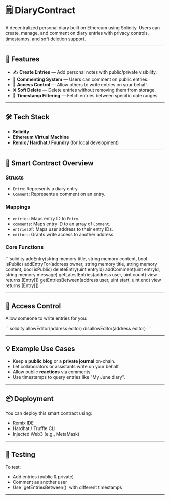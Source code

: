 # 🗒️ DiaryContract

A decentralized personal diary built on Ethereum using Solidity. Users can create, manage, and comment on diary entries with privacy controls, timestamps, and soft deletion support.

---

## 🚀 Features

- ✍️ **Create Entries** — Add personal notes with public/private visibility.
- 🧾 **Commenting System** — Users can comment on public entries.
- 🔐 **Access Control** — Allow others to write entries on your behalf.
- ❌ **Soft Delete** — Delete entries without removing them from storage.
- 📅 **Timestamp Filtering** — Fetch entries between specific date ranges.

---

## 🛠️ Tech Stack

- **Solidity**
- **Ethereum Virtual Machine**
- **Remix / Hardhat / Foundry** (for local development)

---

## 📄 Smart Contract Overview

### Structs

- `Entry`: Represents a diary entry.
- `Comment`: Represents a comment on an entry.

### Mappings

- `entries`: Maps entry ID to `Entry`.
- `comments`: Maps entry ID to an array of `Comment`.
- `entriesOf`: Maps user address to their entry IDs.
- `editors`: Grants write access to another address.

### Core Functions

\`\`\`solidity
addEntry(string memory title, string memory content, bool isPublic)
addEntryFor(address owner, string memory title, string memory content, bool isPublic)
deleteEntry(uint entryId)
addComment(uint entryId, string memory message)
getLatestEntries(address user, uint count) view returns (Entry[])
getEntriesBetween(address user, uint start, uint end) view returns (Entry[])
\`\`\`

---

## 🔐 Access Control

Allow someone to write entries for you:

\`\`\`solidity
allowEditor(address editor)
disallowEditor(address editor)
\`\`\`

---

## 💡 Example Use Cases

- Keep a **public blog** or a **private journal** on-chain.
- Let collaborators or assistants write on your behalf.
- Allow public **reactions** via comments.
- Use timestamps to query entries like "My June diary".

---

## 📦 Deployment

You can deploy this smart contract using:

- [Remix IDE](https://remix.ethereum.org/)
- Hardhat / Truffle CLI
- Injected Web3 (e.g., MetaMask)

---

## 🧪 Testing

To test:

- Add entries (public & private)
- Comment as another user
- Use \`getEntriesBetween()\` with different timestamps

---
